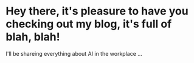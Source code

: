 # Hey there, it's pleasure to have you checking out my blog, it's full of blah, blah!

I'll be shareing everything about AI in the workplace ...

